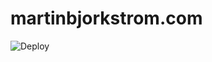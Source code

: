 # martinbjorkstrom.com

![Deploy](https://github.com/bjorkstromm/martinbjorkstrom.com/workflows/Deploy/badge.svg)
